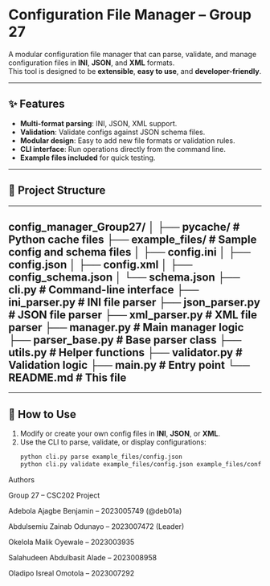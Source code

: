 # Configuration File Manager – Group 27

A modular configuration file manager that can parse, validate, and manage configuration files in **INI**, **JSON**, and **XML** formats.  
This tool is designed to be **extensible**, **easy to use**, and **developer-friendly**.

---

## ✨ Features
- **Multi-format parsing**: INI, JSON, XML support.
- **Validation**: Validate configs against JSON schema files.
- **Modular design**: Easy to add new file formats or validation rules.
- **CLI interface**: Run operations directly from the command line.
- **Example files included** for quick testing.

---

## 📂 Project Structure
---
config_manager_Group27/
│
├── pycache/ # Python cache files
├── example_files/ # Sample config and schema files
│ ├── config.ini
│ ├── config.json
│ ├── config.xml
│ ├── config_schema.json
│ └── schema.json
├── cli.py # Command-line interface
├── ini_parser.py # INI file parser
├── json_parser.py # JSON file parser
├── xml_parser.py # XML file parser
├── manager.py # Main manager logic
├── parser_base.py # Base parser class
├── utils.py # Helper functions
├── validator.py # Validation logic
├── main.py # Entry point
└── README.md # This file
---

---

## 🚀 How to Use
1. Modify or create your own config files in **INI**, **JSON**, or **XML**.
2. Use the CLI to parse, validate, or display configurations:
   ```bash
   python cli.py parse example_files/config.json
   python cli.py validate example_files/config.json example_files/config_schema.json

Authors

Group 27 – CSC202 Project

Adebola Ajagbe Benjamin – 2023005749 (@deb01a)

Abdulsemiu Zainab Odunayo – 2023007472 (Leader)

Okelola Malik Oyewale – 2023003935

Salahudeen Abdulbasit Alade – 2023008958

Oladipo Isreal Omotola – 2023007292
